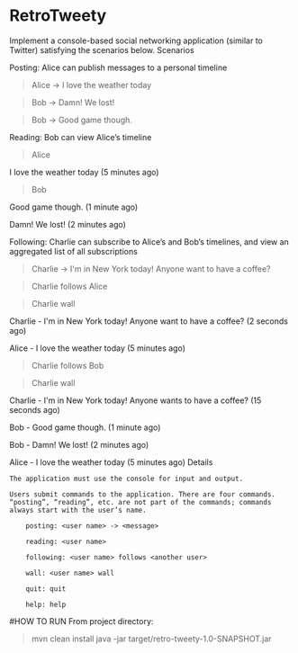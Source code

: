 # RetroTweety
Implement a console-based social networking application (similar to Twitter) satisfying the scenarios below.
Scenarios

Posting: Alice can publish messages to a personal timeline

> Alice -> I love the weather today

> Bob -> Damn! We lost!

> Bob -> Good game though.

Reading: Bob can view Alice’s timeline

> Alice

I love the weather today (5 minutes ago)

> Bob

Good game though. (1 minute ago)

Damn! We lost! (2 minutes ago)

Following: Charlie can subscribe to Alice’s and Bob’s timelines, and view an aggregated list of all subscriptions

> Charlie -> I'm in New York today! Anyone want to have a coffee?

> Charlie follows Alice

> Charlie wall

Charlie - I'm in New York today! Anyone want to have a coffee? (2 seconds ago)

Alice - I love the weather today (5 minutes ago)

> Charlie follows Bob

> Charlie wall

Charlie - I'm in New York today! Anyone wants to have a coffee? (15 seconds ago)

Bob - Good game though. (1 minute ago)

Bob - Damn! We lost! (2 minutes ago)

Alice - I love the weather today (5 minutes ago)
Details

    The application must use the console for input and output.

    Users submit commands to the application. There are four commands. “posting”, “reading”, etc. are not part of the commands; commands always start with the user’s name.

        posting: <user name> -> <message>

        reading: <user name>

        following: <user name> follows <another user>

        wall: <user name> wall
        
        quit: quit
        
        help: help

#HOW TO RUN
From project directory:
> mvn clean install
> java -jar target/retro-tweety-1.0-SNAPSHOT.jar
